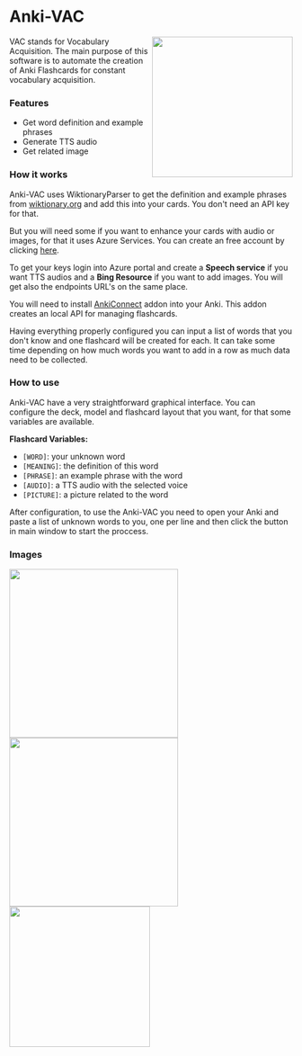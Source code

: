 # Anki-VAC

<img src="https://i.imgur.com/jxPSxue.png" width="250px" align="right"/>

VAC stands for Vocabulary Acquisition. The main purpose of this software is to automate the creation of Anki Flashcards for constant vocabulary acquisition.

### Features
- Get word definition and example phrases
- Generate TTS audio
- Get related image

### How it works
Anki-VAC uses WiktionaryParser to get the definition and example phrases from <a href="https://wiktionary.org" target="_">wiktionary.org</a> and add this into your cards. You don't need an API key for that.

But you will need some if you want to enhance your cards with audio or images, for that it uses Azure Services. You can create an free account by clicking <a href="https://azure.microsoft.com/en-in/free/" target="_">here</a>.

To get your keys login into Azure portal and create a **Speech service** if you want TTS audios and a **Bing Resource** if you want to add images. You will get also the endpoints URL's on the same place.

You will need to install <a href="https://ankiweb.net/shared/info/2055492159" target="_">AnkiConnect</a> addon into your Anki. This addon creates an local API for managing flashcards.

Having everything properly configured you can input a list of words that you don't know and one flashcard will be created for each. It can take some time depending on how much words you want to add in a row as much data need to be collected.

### How to use
Anki-VAC have a very straightforward graphical interface. You can configure the deck, model and flashcard layout that you want, for that some variables are available.

**Flashcard Variables:**
- `[WORD]`: your unknown word
- `[MEANING]`: the definition of this word
- `[PHRASE]`: an example phrase with the word
- `[AUDIO]`: a TTS audio with the selected voice
- `[PICTURE]`: a picture related to the word 

After configuration, to use the Anki-VAC you need to open your Anki and paste a list of unknown words to you, one per line and then click the button in main window to start the proccess.

### Images
<img src="https://i.imgur.com/3HZfOlf.png" width="300px"/><br>
<img src="https://i.imgur.com/jJ8n4LC.png" width="300px"/><br>
<img src="https://i.imgur.com/q49PdNv.png" width="250px"/>


